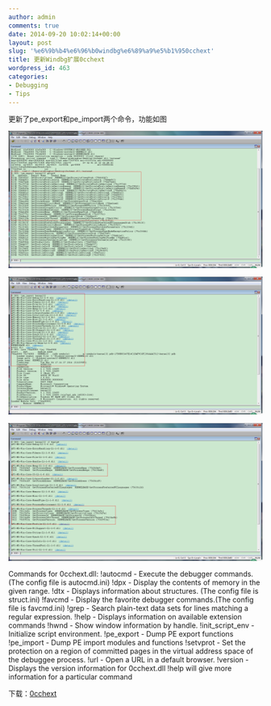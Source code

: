 ```yaml
---
author: admin
comments: true
date: 2014-09-20 10:02:14+00:00
layout: post
slug: '%e6%9b%b4%e6%96%b0windbg%e6%89%a9%e5%b1%950cchext'
title: 更新Windbg扩展0cchext
wordpress_id: 463
categories:
- Debugging
- Tips
---
```


更新了pe_export和pe_import两个命令，功能如图

[![20140919095914](/uploads/2014/09/20140919095914.png)](/uploads/2014/09/20140919095914.png)

[![20140919100003](/uploads/2014/09/20140919100003.png)](/uploads/2014/09/20140919100003.png)

[![20140919100101](/uploads/2014/09/20140919100101.png)](/uploads/2014/09/20140919100101.png)

Commands for 0cchext.dll:
  !autocmd         - Execute the debugger commands.(The config file is
                     autocmd.ini)
  !dpx             - Display the contents of memory in the given range.
  !dtx             - Displays information about structures. (The config file is
                     struct.ini)
  !favcmd          - Display the favorite debugger commands.(The config file is
                     favcmd.ini)
  !grep            - Search plain-text data sets for lines matching a regular
                     expression.
  !help            - Displays information on available extension commands
  !hwnd            - Show window information by handle.
  !init_script_env - Initialize script environment.
  !pe_export       - Dump PE export functions
  !pe_import       - Dump PE import modules and functions
  !setvprot        - Set the protection on a region of committed pages in the
                     virtual address space of the debuggee process.
  !url             - Open a URL in a default browser.
  !version         - Displays the version information for 0cchext.dll
!help  will give more information for a particular command

下载：[0cchext](/uploads/2014/09/0cchext.zip)
